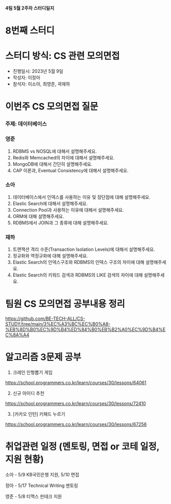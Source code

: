 **4팀 5월 2주차 스터디일지**

# 8번째 스터디
# **스터디 방식: CS 관련 모의면접**

- 진행일시: 2023년 5월 9일
- 작성자: 이정아
- 참석자: 이소아, 최영준, 곽재하

# **이번주 CS 모의면접 질문**

### 주제: 데이터베이스

### 영준
1. RDBMS vs NOSQL에 대해서 설명해주세요.
2. Redis와 Memcached의 차이에 대해서 설명해주세요.
3. MongoDB에 대해서 간단히 설명해주세요.
4. CAP 이론과, Eventual Consistency에 대해서 설명해주세요.

### 소아
1. 데이터베이스에서 인덱스를 사용하는 이유 및 장단점에 대해 설명해주세요.
2. Elastic Search에 대해서 설명해주세요.
3. Connection Pool과 사용하는 이유에 대해서 설명해주세요.
4. ORM에 대해 설명해주세요.
5. RDBMS에서 JOIN과 그 종류에 대해 설명해주세요.

### 재하
1. 트랜잭션 격리 수준(Transaction Isolation Levels)에 대해서 설명해주세요.
2. 정규화와 역정규화에 대해 설명해주세요.
3. Elastic Search의 인덱스구조와 RDBMS의 인덱스 구조의 차이에 대해 설명해주세요.
4. Elastic Search의 키워드 검색과 RDBMS의 LIKE 검색의 차이에 대해 설명해주세요.

# **팀원 CS 모의면접 공부내용 정리**
https://github.com/BE-TECH-ALL/CS-STUDY/tree/main/3%EC%A3%BC%EC%B0%A8-%EB%8D%B0%EC%9D%B4%ED%84%B0%EB%B2%A0%EC%9D%B4%EC%8A%A4


# 알고리즘 3문제 공부 

1. 크레인 인형뽑기 게임

https://school.programmers.co.kr/learn/courses/30/lessons/64061


2. 신규 아이디 추천

https://school.programmers.co.kr/learn/courses/30/lessons/72410


3. [카카오 인턴] 키패드 누르기

https://school.programmers.co.kr/learn/courses/30/lessons/67256

# 취업관련 일정 (멘토링, 면접 or 코테 일정, 지원 현황)
소아 - 5/9 KB국민은행 지원, 5/10 면접

정아 - 5/17 Technical Writing 멘토링

영준 - 5/8 티맥스 핀테크 지원
